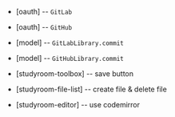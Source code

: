 - [oauth] -- `GitLab`
- [oauth] -- `GitHub`

- [model] -- `GitLabLibrary.commit`
- [model] -- `GitHubLibrary.commit`

- [studyroom-toolbox] -- save button
- [studyroom-file-list] -- create file & delete file
- [studyroom-editor] -- use codemirror
